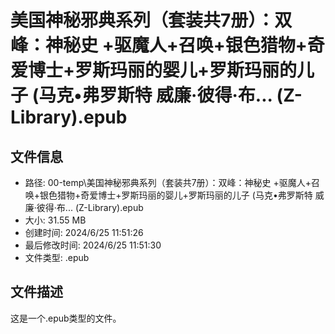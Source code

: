 ﻿# 美国神秘邪典系列（套装共7册）：双峰：神秘史 +驱魔人+召唤+银色猎物+奇爱博士+罗斯玛丽的婴儿+罗斯玛丽的儿子 (马克•弗罗斯特  威廉·彼得·布... (Z-Library).epub

## 文件信息
- 路径: 00-temp\美国神秘邪典系列（套装共7册）：双峰：神秘史 +驱魔人+召唤+银色猎物+奇爱博士+罗斯玛丽的婴儿+罗斯玛丽的儿子 (马克•弗罗斯特  威廉·彼得·布... (Z-Library).epub
- 大小: 31.55 MB
- 创建时间: 2024/6/25 11:51:26
- 最后修改时间: 2024/6/25 11:51:30
- 文件类型: .epub

## 文件描述
这是一个.epub类型的文件。

